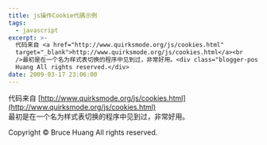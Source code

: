 ```yaml
---
title: js操作Cookie代碼示例
tags:
  - javascript
excerpt: >-
  代码来自 <a href="http://www.quirksmode.org/js/cookies.html"
  target="_blank">http://www.quirksmode.org/js/cookies.html</a><br
  />最初是在一个名为样式表切换的程序中见到过，非常好用。<div class="blogger-post-footer">Copyright © Bruce
  Huang All rights reserved.</div>
date: 2009-03-17 23:06:00
---
```


代码来自 [http://www.quirksmode.org/js/cookies.html](http://www.quirksmode.org/js/cookies.html)  
最初是在一个名为样式表切换的程序中见到过，非常好用。

Copyright © Bruce Huang All rights reserved.
<!-- more -->

